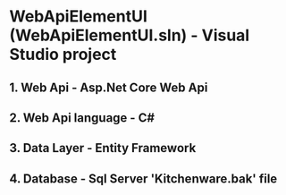 # WebApiElementUI (WebApiElementUI.sln) - Visual Studio project
## 1. Web Api - Asp.Net Core Web Api
## 2.	Web Api language - C#
## 3.	Data Layer - Entity Framework
## 4. Database - Sql Server 'Kitchenware.bak' file
